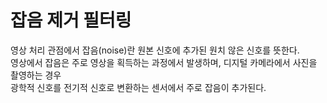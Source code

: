 # 잡음 제거 필터링

영상 처리 관점에서 잡음(noise)란 원본 신호에 추가된 원치 않은 신호를 뜻한다.
<br>
영상에서 잡음은 주로 영상을 획득하는 과정에서 발생하며, 디지털 카메라에서 사진을 촬영하는 경우
<br>
광학적 신호를 전기적 신호로 변환하는 센서에서 주로 잡음이 추가된다.
<br>
<br>

<br>
<br>
